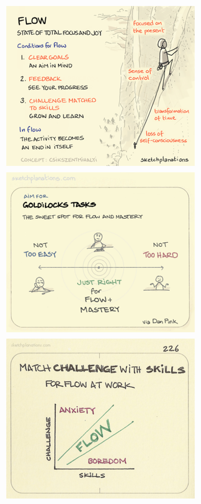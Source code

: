 ---
---

![](/assets/static/img/flow.png)

![](/assets/static/img/goldilocks.jpeg)

![](/assets/static/img/anxiety-flow-boredom.jpeg)
